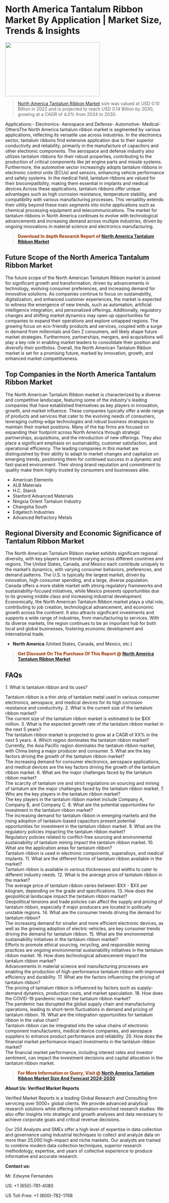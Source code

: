 <p><h1>North America Tantalum Ribbon Market By Application | Market Size, Trends & Insights</h1><p><img class="aligncenter size-medium wp-image-105565" src="https://ffe5etoiles.com/wp-content/uploads/2025/01/MST7-300x171.png" alt="" width="300" height="171" /></p><blockquote><p><a href="https://www.verifiedmarketreports.com/download-sample/?rid=265446&utm_source=Github-NA&utm_medium=364" target="_blank">North America Tantalum Ribbon Market</a> size was valued at USD 0.10 Billion in 2022 and is projected to reach USD 0.14 Billion by 2030, growing at a CAGR of 4.0% from 2024 to 2030.</p></blockquote>Applications:- Electronics- Aerospace and Defense- Automotive- Medical- OthersThe North America tantalum ribbon market is segmented by various applications, reflecting its versatile use across industries. In the electronics sector, tantalum ribbons find extensive application due to their superior conductivity and reliability, primarily in the manufacture of capacitors and other electronic components. The aerospace and defense industry also utilizes tantalum ribbons for their robust properties, contributing to the production of critical components like jet engine parts and missile systems. Furthermore, the automotive sector increasingly adopts tantalum ribbons in electronic control units (ECUs) and sensors, enhancing vehicle performance and safety systems. In the medical field, tantalum ribbons are valued for their biocompatibility, making them essential in implants and medical devices.Across these applications, tantalum ribbons offer unique advantages such as high corrosion resistance, temperature stability, and compatibility with various manufacturing processes. This versatility extends their utility beyond these main segments into niche applications such as chemical processing equipment and telecommunications. The market for tantalum ribbons in North America continues to evolve with technological advancements and increasing demand across multiple industries, driven by ongoing innovations in material science and electronics manufacturing.</p><blockquote><p><span style="color: #993300;"><strong>Download In depth Research Report of <a href="https://www.verifiedmarketreports.com/download-sample/?rid=265446&utm_source=Github-NA&utm_medium=364">North America Tantalum Ribbon Market</a></strong></span></p></blockquote><h2>Future Scope of the North America Tantalum Ribbon Market</h2><p>The future scope of the North American Tantalum Ribbon market is poised for significant growth and transformation, driven by advancements in technology, evolving consumer preferences, and increasing demand for innovative solutions. As companies continue to focus on sustainability, digitalization, and enhanced customer experiences, the market is expected to witness the emergence of new trends, such as automation, artificial intelligence integration, and personalized offerings. Additionally, regulatory changes and shifting market dynamics may open up opportunities for companies to expand their operations and explore untapped regions. The growing focus on eco-friendly products and services, coupled with a surge in demand from millennials and Gen Z consumers, will likely shape future market strategies. Furthermore, partnerships, mergers, and acquisitions will play a key role in enabling market leaders to consolidate their position and diversify their portfolios. Overall, the North American Tantalum Ribbon market is set for a promising future, marked by innovation, growth, and enhanced market competitiveness.</p><h2>Top Companies in the North America Tantalum Ribbon Market</h2><p>The North American Tantalum Ribbon market is characterized by a diverse and competitive landscape, featuring some of the industry's leading companies that have established themselves as key players in innovation, growth, and market influence. These companies typically offer a wide range of products and services that cater to the evolving needs of consumers, leveraging cutting-edge technologies and robust business strategies to maintain their market positions. Many of the top firms are focused on expanding their footprint across North America through strategic partnerships, acquisitions, and the introduction of new offerings. They also place a significant emphasis on sustainability, customer satisfaction, and operational efficiency. The leading companies in this market are distinguished by their ability to adapt to market changes and capitalize on emerging trends, positioning them for continued success in a dynamic and fast-paced environment. Their strong brand reputation and commitment to quality make them highly trusted by consumers and businesses alike.</p><p><ul><li>American Elements </li><li> ALB Materials </li><li> H.C. Starck </li><li> Stanford Advanced Materials </li><li> Ningxia Orient Tantalum Industry </li><li> Changsha South </li><li> Edgetech Industries </li><li> Advanced Refractory Metals</li></ul></p><h2>Regional Diversity and Economic Significance of Tantalum Ribbon Market</h2><p>The North American Tantalum Ribbon market exhibits significant regional diversity, with key players and trends varying across different countries and regions. The United States, Canada, and Mexico each contribute uniquely to the market’s dynamics, with varying consumer behaviors, preferences, and demand patterns. The U.S. is typically the largest market, driven by innovation, high consumer spending, and a large, diverse population. Canada offers a more stable market with strong regulatory frameworks and sustainability-focused initiatives, while Mexico presents opportunities due to its growing middle class and increasing industrial development. Economically, the North American Tantalum Ribbon market plays a vital role, contributing to job creation, technological advancement, and economic growth across the continent. It also attracts significant investments and supports a wide range of industries, from manufacturing to services. With its diverse markets, the region continues to be an important hub for both local and global businesses, fostering economic development and international trade.</p><ul> <li><strong>North America</strong> (United States, Canada, and Mexico, etc.)</li></ul><blockquote><p><span style="color: #993300;"><strong>Get Discount On The Purchase Of This Report @ <a href="https://www.verifiedmarketreports.com/ask-for-discount/?rid=265446&utm_source=Github-NA&utm_medium=364">North America Tantalum Ribbon Market</a></strong></span></p></blockquote><h2>FAQs</h2><p><FAQ> <question>1. What is tantalum ribbon and its uses?</div><div></question> <answer>Tantalum ribbon is a thin strip of tantalum metal used in various consumer electronics, aerospace, and medical devices for its high corrosion resistance and conductivity.</answer></FAQ><FAQ> <question>2. What is the current size of the tantalum ribbon market?</div><div></question> <answer>The current size of the tantalum ribbon market is estimated to be $XX million.</answer></FAQ><FAQ> <question>3. What is the expected growth rate of the tantalum ribbon market in the next 5 years?</div><div></question> <answer>The tantalum ribbon market is projected to grow at a CAGR of XX% in the next 5 years.</answer></FAQ><FAQ> <question>4. Which region dominates the tantalum ribbon market?</div><div></question> <answer>Currently, the Asia Pacific region dominates the tantalum ribbon market, with China being a major producer and consumer.</answer></FAQ><FAQ> <question>5. What are the key factors driving the growth of the tantalum ribbon market?</div><div></question> <answer>The increasing demand for consumer electronics, aerospace applications, and medical devices are the key factors driving the growth of the tantalum ribbon market.</answer></FAQ><FAQ> <question>6. What are the major challenges faced by the tantalum ribbon market?</div><div></question> <answer>The scarcity of tantalum ore and strict regulations on sourcing and mining of tantalum are the major challenges faced by the tantalum ribbon market.</answer></FAQ><FAQ> <question>7. Who are the key players in the tantalum ribbon market?</div><div></question> <answer>The key players in the tantalum ribbon market include Company A, Company B, and Company C.</answer></FAQ><FAQ> <question>8. What are the potential opportunities for investment in the tantalum ribbon market?</div><div></question> <answer>The increasing demand for tantalum ribbon in emerging markets and the rising adoption of tantalum-based capacitors present potential opportunities for investment in the tantalum ribbon market.</answer></FAQ><FAQ> <question>9. What are the regulatory policies impacting the tantalum ribbon market?</div><div></question> <answer>Regulatory policies related to conflict-free sourcing and environmental sustainability of tantalum mining impact the tantalum ribbon market.</answer></FAQ><FAQ> <question>10. What are the application areas for tantalum ribbon?</div><div></question> <answer>Tantalum ribbon is used in electronic components, superalloys, and medical implants.</answer></FAQ><FAQ> <question>11. What are the different forms of tantalum ribbon available in the market?</div><div></question> <answer>Tantalum ribbon is available in various thicknesses and widths to cater to different industry needs.</answer></FAQ><FAQ> <question>12. What is the average price of tantalum ribbon in the market?</div><div></question> <answer>The average price of tantalum ribbon varies between $XX - $XX per kilogram, depending on the grade and specifications.</answer></FAQ><FAQ> <question>13. How does the geopolitical landscape impact the tantalum ribbon market?</div><div></question> <answer>Geopolitical tensions and trade policies can affect the supply and pricing of tantalum ribbon, especially if major producers are located in politically unstable regions.</answer></FAQ><FAQ> <question>14. What are the consumer trends driving the demand for tantalum ribbon?</div><div></question> <answer>The increasing demand for smaller and more efficient electronic devices, as well as the growing adoption of electric vehicles, are key consumer trends driving the demand for tantalum ribbon.</answer></FAQ><FAQ> <question>15. What are the environmental sustainability initiatives in the tantalum ribbon market?</div><div></question> <answer>Efforts to promote ethical sourcing, recycling, and responsible mining practices are ongoing environmental sustainability initiatives in the tantalum ribbon market.</answer></FAQ><FAQ> <question>16. How does technological advancement impact the tantalum ribbon market?</div><div></question> <answer>Advancements in material science and manufacturing processes are enabling the production of high-performance tantalum ribbon with improved efficiency and durability.</answer></FAQ><FAQ> <question>17. What are the factors influencing the pricing of tantalum ribbon?</div><div></question> <answer>The pricing of tantalum ribbon is influenced by factors such as supply-demand dynamics, production costs, and market speculation.</answer></FAQ><FAQ> <question>18. How does the COVID-19 pandemic impact the tantalum ribbon market?</div><div></question> <answer>The pandemic has disrupted the global supply chain and manufacturing operations, leading to short-term fluctuations in demand and pricing of tantalum ribbon.</answer></FAQ><FAQ> <question>19. What are the integration opportunities for tantalum ribbon in the value chain?</div><div></question> <answer>Tantalum ribbon can be integrated into the value chains of electronic component manufacturers, medical device companies, and aerospace suppliers to enhance product performance and reliability.</answer></FAQ><FAQ> <question>20. How does the financial market performance impact investments in the tantalum ribbon market?</div><div></question> <answer>The financial market performance, including interest rates and investor sentiment, can impact the investment decisions and capital allocation in the tantalum ribbon market.</answer></FAQ></p><blockquote><p><span style="color: #993300;"><strong>For More Information or Query, Visit @ <a href="https://www.verifiedmarketreports.com/product/tantalum-ribbon-market/">North America Tantalum Ribbon Market Size And Forecast 2024-2030</a></strong></span></p></blockquote><p><strong>About Us: Verified Market Reports</strong></p><p>Verified Market Reports is a leading Global Research and Consulting firm servicing over 5000+ global clients. We provide advanced analytical research solutions while offering information-enriched research studies. We also offer insights into strategic and growth analyses and data necessary to achieve corporate goals and critical revenue decisions.</p><p>Our 250 Analysts and SMEs offer a high level of expertise in data collection and governance using industrial techniques to collect and analyze data on more than 25,000 high-impact and niche markets. Our analysts are trained to combine modern data collection techniques, superior research methodology, expertise, and years of collective experience to produce informative and accurate research.</p><p><strong>Contact us:</strong></p><p>Mr. Edwyne Fernandes</p><p>US: +1 (650)-781-4080</p><p>US Toll-Free: +1 (800)-782-1768</p>
